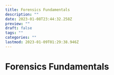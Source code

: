 ```yaml
---
title: Forensics Fundamentals
description: ""
date: 2023-01-08T23:44:32.258Z
preview: ""
draft: false
tags: ""
categories: ""
lastmod: 2023-01-09T01:29:38.946Z
---
```

# Forensics Fundamentals